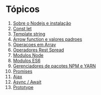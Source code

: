 # Tópicos

01) [Sobre o Nodejs e instalação](https://github.com/WallasFaria/oficina-javascript-intermediario/tree/master/01-sobre-o-nodejs-e-instalacao)
02) [Const let]()
03) [Template string]()
04) [Arrow function e valores padroes]()
05) [Operacoes em Array]()
06) [Operadores Rest Spread]()
07) [Modulos Node]()
08) [Modulos ES6]()
09) [Gerenciadores de pacotes NPM e YARN]()
10) [Promises]()
11) [Ajax]()
12) [Async / Await]()
13) [Prototype]()
